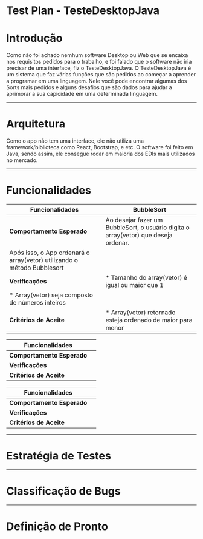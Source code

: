 # Test Plan - TesteDesktopJava

# Introdução
Como não foi achado nemhum software Desktop ou Web que se encaixa nos requisitos pedidos para o trabalho, e foi falado que o software não iria precisar de uma interface, fiz o TesteDesktopJava. O TesteDesktopJava é um sistema que faz várias funções que são pedidos ao começar a aprender a programar em uma linguagem. Nele você pode encontrar algumas dos Sorts mais pedidos e alguns desafios que são dados para ajudar a aprimorar a sua capicidade em uma determinada linguagem.

---

# Arquitetura
Como o app não tem uma interface, ele não utiliza uma framework/biblioteca como React, Bootstrap, e etc. O software foi feito em Java, sendo assim, ele consegue rodar em maioria dos EDIs mais utilizados no mercado.

---

# Funcionalidades
| **Funcionalidades** | BubbleSort |
| --- | --- |
| **Comportamento Esperado** | Ao desejar fazer um BubbleSort, o usuário digita o array(vetor) que deseja ordenar. <br />
Após isso, o App ordenará o array(vetor) utilizando o método Bubblesort |
| **Verificações** | * Tamanho do array(vetor) é igual ou maior que 1 
                     * Array(vetor) seja composto de números inteiros |
| **Critérios de Aceite** | * Array(vetor) retornado esteja ordenado de maior para menor  |

| **Funcionalidades** |  |
| --- | --- |
| **Comportamento Esperado** |  |
| **Verificações** |  |
| **Critérios de Aceite** |  |

| **Funcionalidades** |  |
| --- | --- |
| **Comportamento Esperado** |  |
| **Verificações** |  |
| **Critérios de Aceite** |  |

---

# Estratégia de Testes

---

# Classificação de Bugs

---

# Definição de Pronto